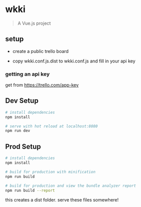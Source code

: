 # wkki

> A Vue.js project

## setup

- create a public trello board

- copy wkki.conf.js.dist to wkki.conf.js and fill in your api key 

### getting an api key

get from https://trello.com/app-key


## Dev Setup

``` bash
# install dependencies
npm install

# serve with hot reload at localhost:8080
npm run dev
```

## Prod Setup
``` bash
# install dependencies
npm install

# build for production with minification
npm run build

# build for production and view the bundle analyzer report
npm run build --report
```

this creates a dist folder. serve these files somewhere!
